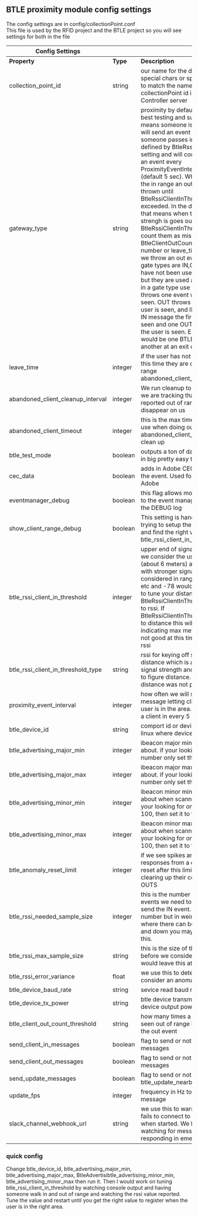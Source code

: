 ## BTLE proximity module config settings
The config settings are in config/collectionPoint.conf  
This file is used by the RFID project and the BTLE project so you will see settings for both in the file 

Config Settings|||
--- | --- | --- 
**Property** | **Type** | **Description**  
collection_point_id | string | our name for the device with no special chars or spaces.  This needs to match the name defined in the collectionPoint id in the Creeper Controller server  
gateway_type | string | proximity by default.  this has the best testing and support.  This means someone is within range.  It will send an event out when someone passes into range as defined by BtleRssiClientInThreshold setting and will continue to send out an event every ProximityEventIntervalInMilliseconds (default 5 sec).  When a user leaves the in range an out event will be thrown until BtleRssiClientInThresholdType is exceeded.  In the default case of rssi that means when the users signal strengh is goes outside the BtleRssiClientInThreshold and we count them as missing for BtleClientOutCountThreshold number or leave_time has exceeded we throw an out event. The other gate types are IN,OUT,INOUT.  They have not been used in production but they are used as to throw event in a gate type use case.  So IN throws one event when the BTLE is seen.  OUT throws an out when the user is seen,  and INOUT throws one IN message the first time the user is seen and one OUT for the next time the user is seen.  Example use case would be one BTLE at a IN door and another at an exit door.  
leave_time | integer | if the user has not been in range for this time they are considered not in range   abandoned_client_cleanup_interval | string | this is a scheduled time that we run a check for any super old clients left abandoned in the system  
abandoned_client_cleanup_interval | integer | We run cleanup to pull out clients we are tracking that had never reported out of range and just disappear on us
abandoned_client_timeout | integer | this is the max time last seen that we use when doing our abandoned_client_cleanup_interval clean up
btle_test_mode | boolean | outputs a ton of data to the console in big pretty easy to read 
cec_data | boolean | adds in Adobe CEC related data to the event. Used for an applciation at Adobe
eventmanager_debug | boolean | this flag allows more output related to the event manager to be shown in the DEBUG log
show_client_range_debug | boolean | This setting is handy when your trying to setup the collection point and find the right value to set your btle_rssi_client_in_threshold value to
btle_rssi_client_in_threshold | integer | upper end of signal strength where we consider the user in.  IG -68 (about 6 meters) anything closer with stronger signal will be considered in range -65, -50, -44, etc and -78 would be OUT.  Use this to tune your distance IF the BtleRssiClientInThresholdType is set to rssi.  If BtleRssiClientInThresholdType is set to distance this will a number like 5 indicating max meters.  Distance is not good at this time I would stick to rssi
btle_rssi_client_in_threshold_type | string | rssi for keying off signal strength or distance which is a calculation of signal strength and broadcast power to figure distance.  I would use rssi, distance was not perfect yet.
proximity_event_interval | integer | how often we will send out a message letting clients know the user is in the area.  IG 5000 will send a client in every 5 seconds
btle_device_id | string |  comport id or device path in osx or linux where device can be found
btle_advertising_major_min | integer | ibeacon major min number we care about. if your looking for one number only set this to that number.  
btle_advertising_major_max | integer | ibeacon major max number we care about. if your looking for one number only set this to that number.  
btle_advertising_minor_min | integer | ibeacon minor min value we care about when scanning for minors.  If your looking for only one minor, say 100, then set it to that number.
btle_advertising_minor_max | integer | ibeacon minor max value we care about when scanning for minors.  If your looking for only one minor, say 100, then set it to that number.
btle_anomaly_reset_limit | integer | if we see spikes and weird responses from a device we will reset after this limit has been seen clearing up their count of IN and OUTS
btle_rssi_needed_sample_size | integer | this is the number of IN RANGE in events we need to see before we send the IN event.  1 is a good number but in weird environments where there can be crazy spikes up and down you may need to adjust this.
btle_rssi_max_sample_size | string | this is the size of the sample we take before we consider user in range.  I would leave this at 1
btle_rssi_error_variance | float | we use this to detect what we consider an anomaly in the signal
btle_device_baud_rate | string | sevice read baud rate
btle_device_tx_power| string | btle device transmit power.  sets the device output power
btle_client_out_count_threshold | string |  how many times a user needs to be seen out of range before we send the out event
send_client_in_messages| boolean | flag to send or not send client_in messages
send_client_out_messages | boolean | flag to send or not send client_out messages
send_update_messages | boolean | flag to send or not send btle_update_nearby messages
update_fps | integer | frequency in Hz to send the update message
slack_channel_webhook_url | string |  we use this to warn us if the service fails to connect to the BTLE reader when started.  We have people watching for messages there and responding in emergencies


### quick config
Change btle_device_id, btle_advertising_major_min, btle_advertising_major_max, BtleAdvertisibtle_advertising_minor_min, btle_advertising_minor_max then run it.  Then I would work on tuning btle_rssi_client_in_threshold by watching console output and having someone walk in and out of range and watching the rssi value reported.  Tune the value and restart until you get the right value to register when the user is in the right area. 
